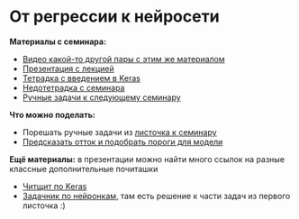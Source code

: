 # От регрессии к нейросети

__Материалы с семинара:__

* [Видео какой-то другой пары с этим же материалом](https://vk.com/away.php?to=https%3A%2F%2Fwww.youtube.com%2Fwatch%3Fv%3D-dfsaL1uJuE%26feature%3Dyoutu.be%26t%3D861&cc_key=)
* [Презентация с лекцией](https://github.com/FUlyankin/neural_nets_econ/blob/master/sem01/nn_slides_1.pdf)
* [Тетрадка с введением в Keras](https://nbviewer.jupyter.org/github/FUlyankin/neural_nets_econ/blob/master/sem01/cats/sem1_keras_intro_classification.ipynb)
* [Недотетрадка с семинара](https://nbviewer.jupyter.org/github/FUlyankin/neural_nets_econ/blob/master/sem01/sem_code.ipynb)
* [Ручные задачи к следующему семинару](https://github.com/FUlyankin/neural_nets_econ/blob/master/sem01/tasks_01.pdf)

__Что можно поделать:__

* Порешать ручные задачи из [листочка к семинару](ttps://github.com/FUlyankin/neural_nets_econ/blob/master/sem01/tasks_01.pdf)
* [Предсказать отток и подобрать пороги для модели](https://github.com/FUlyankin/neural_nets_econ/blob/master/sem01/HW1_churn.ipynb)


__Ещё материалы:__ в презентации можно найти много ссылок на разные классные дополнительные почиташки

* [Читщит по Keras](https://github.com/FUlyankin/neural_nets_econ/blob/master/Keras_Cheat_Sheet_Python.pdf)
* [Задачник по нейронкам,](https://github.com/FUlyankin/neural_nets_prob) там есть решение к части задач из первого листочка :)
